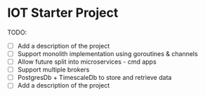# IOT Starter Project

TODO:

- [ ] Add a description of the project
- [ ] Support monolith implementation using goroutines & channels
- [ ] Allow future split into microservices - cmd apps
- [ ] Support multiple brokers
- [ ] PostgresDb + TimescaleDb to store and retrieve data
- [ ] Add a description of the project

